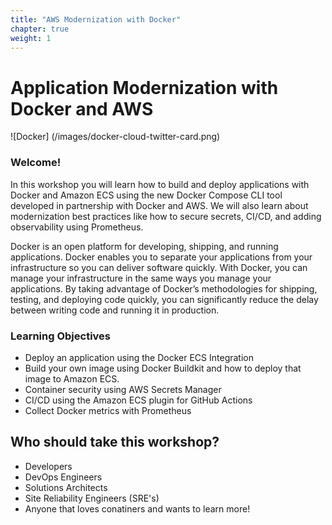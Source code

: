 ```yaml
---
title: "AWS Modernization with Docker"
chapter: true
weight: 1
---
```


# Application Modernization with Docker and AWS 

![Docker] (/images/docker-cloud-twitter-card.png)

### Welcome!

In this workshop you will learn how to build and deploy applications with Docker and Amazon ECS using the new Docker Compose CLI tool developed in partnership with Docker and AWS. We will also learn about modernization best practices like how to secure secrets, CI/CD, and adding observability using Prometheus. 

Docker is an open platform for developing, shipping, and running applications. Docker enables you to separate your applications from your infrastructure so you can deliver software quickly. With Docker, you can manage your infrastructure in the same ways you manage your applications. By taking advantage of Docker’s methodologies for shipping, testing, and deploying code quickly, you can significantly reduce the delay between writing code and running it in production.

### Learning Objectives
- Deploy an application using the Docker ECS Integration
- Build your own image using Docker Buildkit and how to deploy that image to Amazon ECS.
- Container security using AWS Secrets Manager
- CI/CD using the Amazon ECS plugin for GitHub Actions
- Collect Docker metrics with Prometheus

## Who should take this workshop?
- Developers 
- DevOps Engineers
- Solutions Architects
- Site Reliability Engineers (SRE's)
- Anyone that loves conatiners and wants to learn more!